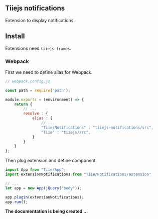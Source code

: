 ## Tiiejs notifications
Extension to display notifications.

## Install

Extensions need `tiiejs-frames`.

### Webpack

First we need to define alias for Webpack.

```js
// webpack.config.js

const path = require('path');

module.exports = (environment) => {
    return {
        // ...
        resolve : {
            alias : {
                // ...
                "Tiie/Notifications" : "tiiejs-notifications/src",
                "Tiie" : "tiiejs/src",
            }
        }
    }
};
```

Then plug extension and define component.

```js
import App from "Tiie/App";
import extensionNotifications from "Tiie/Notifications/extension"

// ...
let app = new App(jQuery("body"));

app.plugin(extensionNotifications);
app.run();
```

**The documentation is being created ...**
